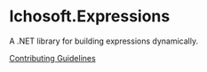 # Ichosoft.Expressions #
A .NET library for building expressions dynamically. 

[Contributing Guidelines](CONTRIBUTING.md)
